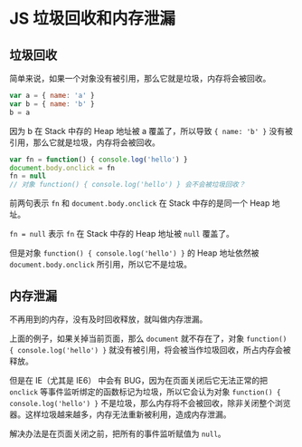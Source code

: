 # JS 垃圾回收和内存泄漏

## 垃圾回收

简单来说，如果一个对象没有被引用，那么它就是垃圾，内存将会被回收。

```javascript
var a = { name: 'a' }
var b = { name: 'b' }
b = a
```

因为 b 在 Stack 中存的 Heap 地址被 a 覆盖了，所以导致 `{ name: 'b' }` 没有被引用，那么它就是垃圾，内存将会被回收。

```javascript
var fn = function() { console.log('hello') }
document.body.onclick = fn
fn = null
// 对象 function() { console.log('hello') } 会不会被垃圾回收？
```

前两句表示 `fn` 和 `document.body.onclick` 在 Stack 中存的是同一个 Heap 地址。

`fn = null` 表示 `fn` 在 Stack 中存的 Heap 地址被 `null` 覆盖了。

但是对象 `function() { console.log('hello') }` 的 Heap 地址依然被 `document.body.onclick` 所引用，所以它不是垃圾。


## 内存泄漏

不再用到的内存，没有及时回收释放，就叫做内存泄漏。

上面的例子，如果关掉当前页面，那么 `document` 就不存在了，对象 `function() { console.log('hello') }` 就没有被引用，将会被当作垃圾回收，所占内存会被释放。

但是在 IE（尤其是 IE6） 中会有 BUG，因为在页面关闭后它无法正常的把 `onclick` 等事件监听绑定的函数标记为垃圾，所以它会认为对象 `function() { console.log('hello') }` 不是垃圾，那么内存将不会被回收，除非关闭整个浏览器。这样垃圾越来越多，内存无法重新被利用，造成内存泄漏。

解决办法是在页面关闭之前，把所有的事件监听赋值为 `null`。